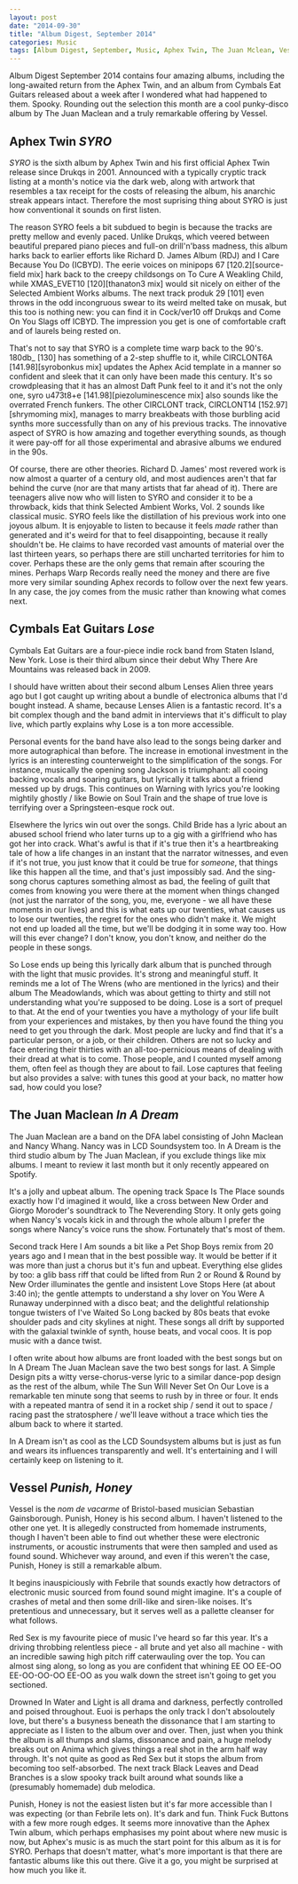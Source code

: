```yaml
---
layout: post
date: "2014-09-30"
title: "Album Digest, September 2014"
categories: Music
tags: [Album Digest, September, Music, Aphex Twin, The Juan Mclean, Vessel, Cymbals Eat Guitars]
---
```


Album Digest September 2014 contains four amazing albums, including the long-awaited return from the Aphex Twin, and an album from Cymbals Eat Guitars released about a week after I wondered what had happened to them. Spooky. Rounding out the selection this month are a cool punky-disco album by The Juan Maclean and a truly remarkable offering by Vessel.

## Aphex Twin *SYRO*

*SYRO* is the sixth album by Aphex Twin and his first official Aphex Twin release since Drukqs in 2001. Announced with a typically cryptic track listing at a month's notice via the dark web, along with artwork that resembles a tax receipt for the costs of releasing the album, his anarchic streak appears intact. Therefore the most suprising thing about SYRO is just how conventional it sounds on first listen.

The reason SYRO feels a bit subdued to begin is because the tracks are pretty mellow and evenly paced. Unlike Drukqs, which veered between beautiful prepared piano pieces and full-on drill'n'bass madness, this album harks back to earlier efforts like Richard D. James Album (RDJ) and I Care Because You Do (ICBYD). The eerie voices on minipops 67 \[120.2\]\[source-field mix\] hark back to the creepy childsongs on To Cure A Weakling Child, while XMAS_EVET10 \[120\]\[thanaton3 mix\] would sit nicely on either of the Selected Ambient Works albums. The next track produk 29 [101] even throws in the odd incongruous swear to its weird melted take on musak, but this too is nothing new: you can find it in Cock/ver10 off Drukqs and Come On You Slags off ICBYD. The impression you get is one of comfortable craft and of laurels being rested on. 

That's not to say that SYRO is a complete time warp back to the 90's. 180db_ [130] has something of a 2-step shuffle to it, while CIRCLONT6A \[141.98\]\[syrobonkus mix\] updates the Aphex Acid template in a manner so confident and sleek that it can only have been made this century. It's so crowdpleasing that it has an almost Daft Punk feel to it and it's not the only one, syro u473t8+e \[141.98\]\[piezoluminescence mix\] also sounds like the overrated French funkers. The other CIRCLONT track, CIRCLONT14 \[152.97\]\[shrymoming mix\], manages to marry breakbeats with those burbling acid synths more successfully than on any of his previous tracks. The innovative aspect of SYRO is how amazing and together everything sounds, as though it were pay-off for all those experimental and abrasive albums we endured in the 90s.

Of course, there are other theories. Richard D. James' most revered work is now almost a quarter of a century old, and most audiences aren't that far behind the curve (nor are that many artists that far ahead of it). There are teenagers alive now who will listen to SYRO and consider it to be a throwback, kids that think Selected Ambient Works, Vol. 2 sounds like classical music. SYRO feels like the distillation of his previous work into one joyous album. It is enjoyable to listen to because it feels *made* rather than generated and it's weird for that to feel disappointing, because it really shouldn't be. He claims to have recorded vast amounts of material over the last thirteen years, so perhaps there are still uncharted territories for him to cover. Perhaps these are the only gems that remain after scouring the mines. Perhaps Warp Records really need the money and there are five more very similar sounding Aphex records to follow over the next few years. In any case, the joy comes from the music rather than knowing what comes next.

## Cymbals Eat Guitars *Lose*

Cymbals Eat Guitars are a four-piece indie rock band from Staten Island, New York. Lose is their third album since their debut Why There Are Mountains was released back in 2009.

I should have written about their second album Lenses Alien three years ago but I got caught up writing about a bundle of electronica albums that I'd bought instead. A shame, because Lenses Alien is a fantastic record. It's a bit complex though and the band admit in interviews that it's difficult to play live, which partly explains why Lose is a ton more accessible. 

Personal events for the band have also lead to the songs being darker and more autographical than before. The increase in emotional investment in the lyrics is an interesting counterweight to the simplification of the songs. For instance, musically the opening song Jackson is triumphant: all cooing backing vocals and soaring guitars, but lyrically it talks about a friend messed up by drugs. This continues on Warning with lyrics you're looking mightily ghostly / like Bowie on Soul Train and the shape of true love is terrifying over a Springsteen-esque rock out.

Elsewhere the lyrics win out over the songs. Child Bride has a lyric about an abused school friend who later turns up to a gig with a girlfriend who has got her into crack. What's awful is that if it's true then it's a heartbreaking tale of how a life changes in an instant that the narrator witnesses, and even if it's not true, you just know that it could be true for *someone*, that things like this happen all the time, and that's just impossibly sad. And the sing-song chorus captures something almost as bad, the feeling of guilt that comes from knowing you were there at the moment when things changed (not just the narrator of the song, you, me, everyone - we all have these moments in our lives) and this is what eats up our twenties, what causes us to lose our twenties, the regret for the ones who didn't make it. We might not end up loaded all the time, but we'll be dodging it in some way too. How will this ever change? I don't know, you don't know, and neither do the people in these songs.

So Lose ends up being this lyrically dark album that is punched through with the light that music provides. It's strong and meaningful stuff. It reminds me a lot of The Wrens (who are mentioned in the lyrics) and their album The Meadowlands, which was about getting to thirty and still not understanding what you're supposed to be doing. Lose is a sort of prequel to that. At the end of your twenties you have a mythology of your life built from your experiences and mistakes, by then you have found the thing you need to get you through the dark. Most people are lucky and find that it's a particular person, or a job, or their children. Others are not so lucky and face entering their thirties with an all-too-pernicious means of dealing with their dread at what is to come. Those people, and I counted myself among them, often feel as though they are about to fail. Lose captures that feeling but also provides a salve: with tunes this good at your back, no matter how sad, how could you lose?


## The Juan Maclean *In A Dream*

The Juan Maclean are a band on the DFA label consisting of John Maclean and Nancy Whang. Nancy was in LCD Soundsystem too. In A Dream is the third studio album by The Juan Maclean, if you exclude things like mix albums. I meant to review it last month but it only recently appeared on Spotify.

It's a jolly and upbeat album. The opening track Space Is The Place sounds exactly how I'd imagined it would, like a cross between New Order and Giorgo Moroder's soundtrack to The Neverending Story. It only gets going when Nancy's vocals kick in and through the whole album I prefer the songs where Nancy's voice runs the show. Fortunately that's most of them.

Second track Here I Am sounds a bit like a Pet Shop Boys remix from 20 years ago and I mean that in the best possible way. It would be better if it was more than just a chorus but it's fun and upbeat. Everything else glides by too: a glib bass riff that could be lifted from Run 2 or Round &amp; Round by New Order illuminates the gentle and insistent Love Stops Here (at about 3:40 in); the gentle attempts to understand a shy lover on You Were A Runaway underpinned with a disco beat; and the delightful relationship tongue twisters of I've Waited So Long backed by 80s beats that evoke shoulder pads and city skylines at night. These songs all drift by supported with the galaxial twinkle of synth, house beats, and vocal coos. It is pop music with a dance twist.

I often write about how albums are front loaded with the best songs but on In A Dream The Juan Maclean save the two best songs for last. A Simple Design pits a witty verse-chorus-verse lyric to a similar dance-pop design as the rest of the album, while The Sun Will Never Set On Our Love is a remarkable ten minute song that seems to rush by in three or four. It ends with a repeated mantra of send it in a rocket ship / send it out to space / racing past the stratosphere / we'll leave without a trace which ties the album back to where it started.

In A Dream isn't as cool as the LCD Soundsystem albums but is just as fun and wears its influences transparently and well. It's entertaining and I will certainly keep on listening to it. 

## Vessel *Punish, Honey*

Vessel is the *nom de vacarme* of Bristol-based musician Sebastian Gainsborough. Punish, Honey is his second album. I haven't listened to the other one yet. It is allegedly constructed from homemade instruments, though I haven't been able to find out whether these were electronic instruments, or acoustic instruments that were then sampled and used as found sound. Whichever way around, and even if this weren't the case, Punish, Honey is still a remarkable album.

It begins inauspiciously with Febrile that sounds exactly how detractors of electronic music sourced from found sound might imagine. It's a couple of crashes of metal and then some drill-like and siren-like noises. It's pretentious and unnecessary, but it serves well as a pallette cleanser for what follows.

Red Sex is my favourite piece of music I've heard so far this year. It's a driving throbbing relentless piece - all brute and yet also all machine - with an incredible sawing high pitch riff caterwauling over the top. You can almost sing along, so long as you are confident that whining EE OO EE-OO EE-OO-OO-OO EE-OO as you walk down the street isn't going to get you sectioned.

Drowned In Water and Light is all drama and darkness, perfectly controlled and poised throughout. Euoi is perhaps the only track I don't absoloutely love, but there's a busyness beneath the dissonance that I am starting to appreciate as I listen to the album over and over. Then, just when you think the album is all thumps and slams, dissonance and pain, a huge melody breaks out on Anima which gives things a real shot in the arm half way through. It's not quite as good as Red Sex but it stops the album from becoming too self-absorbed. The next track Black Leaves and Dead Branches is a slow spooky track built around what sounds like a (presumably homemade) dub melodica.

Punish, Honey is not the easiest listen but it's far more accessible than I was expecting (or than Febrile lets on). It's dark and fun. Think Fuck Buttons with a few more rough edges. It seems more innovative than the Aphex Twin album, which perhaps emphasises my point about where new music is now, but Aphex's music is as much the start point for this album as it is for SYRO. Perhaps that doesn't matter, what's more important is that there are fantastic albums like this out there. Give it a go, you might be surprised at how much you like it.